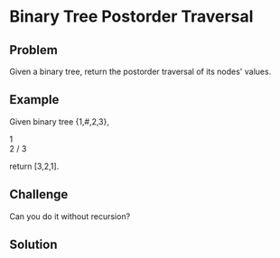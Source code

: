 Binary Tree Postorder Traversal
===



Problem
-------

Given a binary tree, return the postorder traversal of its nodes' values.

Example
-------

Given binary tree {1,#,2,3},

   1
    \
     2
    /
   3
 

return [3,2,1].

Challenge
---------

Can you do it without recursion?

Solution
--------

